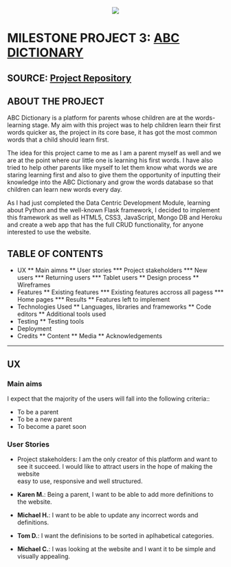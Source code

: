 <div align="center">
  <img src="https://github.com/stanciudorin/Dictionary-Project/blob/master/static/images/Site%20Preview.png?raw=true" align="center" style="margin: 0;">
</div>

# MILESTONE PROJECT 3: [ABC DICTIONARY](https://dictionary-project.herokuapp.com/)

## SOURCE: [Project Repository](https://github.com/stanciudorin/Dictionary-Project)

## ABOUT THE PROJECT
<p>ABC Dictionary is a platform for parents whose children are at the words-learning stage. My aim with this project was to help children learn their first words quicker as, the project in its core base, it has got the most common words that a child should learn first.

The idea for this project came to me as I am a parent myself as well and we are at the point where our little one is learning his first words. I have also tried to help other parents like myself to let them know what words we are staring learning first and also to give them the opportunity of inputting their knowledge into the ABC Dictionary and grow the words database so that children can learn new words every day.

As I had just completed the Data Centric Development Module, learning about Python and the well-known Flask framework, I decided to implement this framework as well as HTML5, CSS3, JavaScript, Mongo DB and Heroku and create a web app that has the full CRUD functionality, for anyone interested to use the website.
</p>

## TABLE OF CONTENTS
* UX 
    ** Main aimns
    ** User stories
        *** Project stakeholders
        *** New users
        *** Returning users
        *** Tablet users
    ** Design process
    ** Wireframes
* Features
    ** Existing features
        *** Existing features accross all pagess
        *** Home pages
        *** Results
    ** Features left to implement
* Technologies Used
    ** Languages, libraries and frameworks
    ** Code editors
    ** Additional tools used
* Testing
    ** Testing tools
* Deployment
* Credits
    ** Content
    ** Media
    ** Acknowledgements

---

## UX
 ### Main aims
I expect that the majority of the users will fall into the following criteria::
* To be a parent
* To be a new parent
* To become a paret soon

### User Stories

* Project stakeholders:
    I am the only creator of this platform and want to see it succeed. I would like to attract users in the hope of making the website  
    easy to use, responsive and well structured.

* **Karen M.**: Being a parent, I want to be able to add more definitions to the website.
* **Michael H.**: I want to be able to update any incorrect words and definitions.
* **Tom D.**: I want the definisions to be sorted in aplhabetical categories.
* **Michael C.**: I was looking at the website and I want it to be simple and visually appealing.